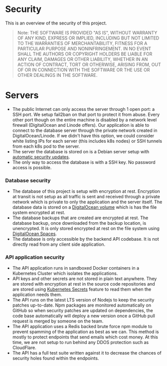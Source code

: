# Security

This is an overview of the security of this project.

> Note: THE SOFTWARE IS PROVIDED "AS IS", WITHOUT WARRANTY OF ANY KIND, EXPRESS OR IMPLIED, INCLUDING BUT NOT LIMITED TO THE WARRANTIES OF MERCHANTABILITY, FITNESS FOR A PARTICULAR PURPOSE AND NONINFRINGEMENT. IN NO EVENT SHALL THE AUTHORS OR COPYRIGHT HOLDERS BE LIABLE FOR ANY CLAIM, DAMAGES OR OTHER LIABILITY, WHETHER IN AN ACTION OF CONTRACT, TORT OR OTHERWISE, ARISING FROM, OUT OF OR IN CONNECTION WITH THE SOFTWARE OR THE USE OR OTHER DEALINGS IN THE
> SOFTWARE.

# Servers

- The public Internet can only access the server through 1 open port: a SSH port. We setup fail2ban on that port to protect it from abuse. Every other port though on the entire machine is disabled by a network level firewall (DigitalOcean and Linode offers). Our application is able to connect to the database server through the private network created in DigitalOcean/Linode. If we didn't have this option, we could consider white listing IPs for each server (this includes k8s nodes) or SSH tunnels from each k8s pod to the server.
- The server the database is stored on is a Debian server setup with [automatic security updates](https://wiki.debian.org/UnattendedUpgrades).
- The only way to access the database is with a SSH key. No password access is possible.

### Database security

- The database of this project is setup with encryption at rest. Encryption at transit is not setup as all traffic is sent and received through a private network which is private to only the application and the server itself. The database data is stored on a [DigitalOcean volume](https://www.digitalocean.com/products/block-storage/) which is has the file system encrypted at rest.
- The database backups that are created are encrypted at rest. The database backup, once downloaded from the backup location, is unencrypted. It is only stored encrypted at rest on the file system using [DigitalOcean Spaces](https://www.digitalocean.com/products/spaces/).
- The database is only accessible by the backend API codebase. It is not directly read from any client side application.

### API application security

- The API application runs in sandboxed Docker containers in a Kubernetes Cluster which isolates the applications.
- API keys and other secrets are not stored in plain text anywhere. They are stored with encryption at rest in the source code repositories and are stored using [Kubernetes Secrets](https://kubernetes.io/docs/concepts/configuration/secret/) feature to read them when the application needs them.
- The API runs on the latest LTS version of Nodejs to keep the security patches up-to-date. Npm packages are monitored automatically on GitHub so when security patches are updated on dependencies, the code base automatically will deploy a new version once a GitHub pull request is merged by someone on the team.
- The API application uses a Redis backed brute force npm module to prevent spamming of the application as best as we can. This method is mostly to protect endpoints that send emails which cost money. At this time, we are not setup to run behind any DDOS protection such as CloudFlare.
- The API has a full test suite written against it to decrease the chances of security holes found within the endpoints.

